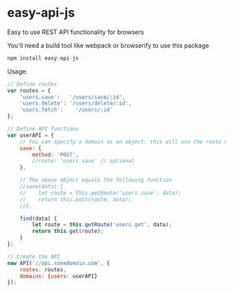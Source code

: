 # easy-api-js
Easy to use REST API functionality for browsers

You'll need a build tool like webpack or browserify to use this package

```javascript
npm install easy-api-js
```

Usage:
```javascript
// Define routes
var routes = {
    'users.save':   '/users/save/:id',
    'users.delete': '/users/delete/:id',
    'users.fetch':    '/users/:id'
};

// Define API functions
var userAPI = {
	// You can specify a domain as an object: this will use the route users.save automatically
    save: {
        method: 'POST',
        //route: 'users.save' // optional
    },

	// The above object equals the following function
    //save(data) {
    //    let route = this.getRoute('users.save', data);
    //    return this.post(route, data);
    //},

    find(data) {
        let route = this.getRoute('users.get', data);
        return this.get(route);
    }
};

// Create the API
new API('//api.somedomain.com', {
    routes: routes,
    domains: {users: userAPI}
});

```